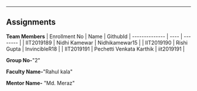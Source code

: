 
---
## Assignments

**Team Members**
|  Enrollment No |   Name         | GithubId        |
 --------------  |   ----         | --------        |
|    IIT2019189  |   Nidhi Kamewar  | Nidhikamewar15         |
|    IIT2019190  |   Rishi Gupta   | InvincibleR18      | 
|    IIT2019191  |   Pechetti Venkata Karthik | iit2019191  |

**Group No-**"2"

**Faculty Name-**"Rahul kala"

**Mentor Name-** "Md. Meraz"




